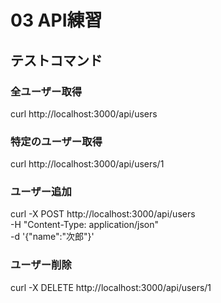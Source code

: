 # 03 API練習

## テストコマンド

### 全ユーザー取得
curl http://localhost:3000/api/users

### 特定のユーザー取得
curl http://localhost:3000/api/users/1

### ユーザー追加
curl -X POST http://localhost:3000/api/users \
  -H "Content-Type: application/json" \
  -d '{"name":"次郎"}'

### ユーザー削除
curl -X DELETE http://localhost:3000/api/users/1
